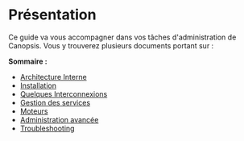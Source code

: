 # Présentation

Ce guide va vous accompagner dans vos tâches d'administration de Canopsis. Vous y trouverez plusieurs documents portant sur :

**Sommaire :**

- [Architecture Interne](architecture-interne)  
- [Installation](installation)  
- [Quelques Interconnexions](exemples-interconnexions)  
- [Gestion des services](gestion-services)  
- [Moteurs](moteurs)  
- [Administration avancée](administration-avancee)  
- [Troubleshooting](troubleshooting)  